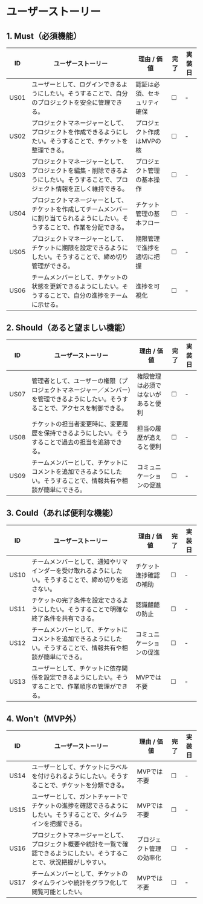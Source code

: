 # ユーザーストーリー

## 1. Must（必須機能）

| ID   | ユーザーストーリー | 理由 / 価値 | 完了 | 実装日 |
|------|--------------------|-------------|------|---------|
| US01 | ユーザーとして、ログインできるようにしたい。そうすることで、自分のプロジェクトを安全に管理できる。 | 認証は必須、セキュリティ確保 | ☐ | - |
| US02 | プロジェクトマネージャーとして、プロジェクトを作成できるようにしたい。そうすることで、チケットを整理できる。 | プロジェクト作成はMVPの核 | ☐ | - |
| US03 | プロジェクトマネージャーとして、プロジェクトを編集・削除できるようにしたい。そうすることで、プロジェクト情報を正しく維持できる。 | プロジェクト管理の基本操作 | ☐ | - |
| US04 | プロジェクトマネージャーとして、チケットを作成してチームメンバーに割り当てられるようにしたい。そうすることで、作業を分配できる。 | チケット管理の基本フロー | ☐ | - |
| US05 | プロジェクトマネージャーとして、チケットに期限を設定できるようにしたい。そうすることで、締め切り管理ができる。 | 期限管理で進捗を適切に把握 | ☐ | - |
| US06 | チームメンバーとして、チケットの状態を更新できるようにしたい。そうすることで、自分の進捗をチームに示せる。 | 進捗を可視化 | ☐ | - |

## 2. Should（あると望ましい機能）

| ID   | ユーザーストーリー | 理由 / 価値 | 完了 | 実装日 |
|------|--------------------|-------------|------|---------|
| US07 | 管理者として、ユーザーの権限（プロジェクトマネージャー／メンバー）を管理できるようにしたい。そうすることで、アクセスを制御できる。 | 権限管理は必須ではないがあると便利 | ☐ | - |
| US08 | チケットの担当者変更時に、変更履歴を保持できるようにしたい。そうすることで過去の担当を追跡できる。 | 担当の履歴が追えると便利 | ☐ | - |
| US09 | チームメンバーとして、チケットにコメントを追加できるようにしたい。そうすることで、情報共有や相談が簡単にできる。 | コミュニケーションの促進 | ☐ | - |

## 3. Could（あれば便利な機能）

| ID   | ユーザーストーリー | 理由 / 価値 | 完了 | 実装日 |
|------|--------------------|-------------|------|---------|
| US10 | チームメンバーとして、通知やリマインダーを受け取れるようにしたい。そうすることで、締め切りを逃さない。 | チケット進捗確認の補助 | ☐ | - |
| US11 | チケットの完了条件を設定できるようにしたい。そうすることで明確な終了条件を共有できる。 | 認識齟齬の防止 | ☐ | - |
| US12 | チームメンバーとして、チケットにコメントを追加できるようにしたい。そうすることで、情報共有や相談が簡単にできる。 | コミュニケーションの促進 | ☐ | - |
| US13 | ユーザーとして、チケットに依存関係を設定できるようにしたい。そうすることで、作業順序の管理ができる。 | MVPでは不要 | ☐ | - |

## 4. Won’t（MVP外）

| ID   | ユーザーストーリー | 理由 / 価値 | 完了 | 実装日 |
|------|--------------------|-------------|------|---------|
| US14 | ユーザーとして、チケットにラベルを付けられるようにしたい。そうすることで、チケットを分類できる。 | MVPでは不要 | ☐ | - |
| US15 | ユーザーとして、ガントチャートでチケットの進捗を確認できるようにしたい。そうすることで、タイムラインを把握できる。 | MVPでは不要 | ☐ | - |
| US16 | プロジェクトマネージャーとして、プロジェクト概要や統計を一覧で確認できるようにしたい。そうすることで、状況把握がしやすい。 | プロジェクト管理の効率化 | ☐ | - |
| US17 | チームメンバーとして、チケットのタイムラインや統計をグラフ化して閲覧可能としたい。 | MVPでは不要 | ☐ | - |
